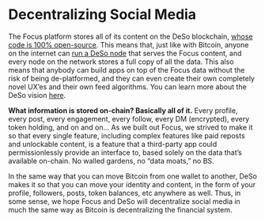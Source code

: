 # Decentralizing Social Media

The Focus platform stores all of its content on the DeSo blockchain, [whose code is 100% open-source](https://github.com/deso-protocol). This means that, just like with Bitcoin, anyone on the internet can [run a DeSo node](https://github.com/deso-protocol/run) that serves the Focus content, and every node on the network stores a full copy of all the data. This also means that anybody can build apps on top of the Focus data without the risk of being de-platformed, and they can even create their own completely novel UX’es and their own feed algorithms. You can learn more about the DeSo vision [here](https://docs.deso.org/).

**What information is stored on-chain? Basically all of it.** Every profile, every post, every engagement, every follow, every DM (encrypted), every token holding, and on and on... As we built out Focus, we strived to make it so that every single feature, including complex features like paid reposts and unlockable content, is a feature that a third-party app could permissionlessly provide an interface to, based solely on the data that’s available on-chain. No walled gardens, no “data moats,” no BS.

In the same way that you can move Bitcoin from one wallet to another, DeSo makes it so that you can move your identity and content, in the form of your profile, followers, posts, token balances, etc anywhere as well. Thus, in some sense, we hope Focus and DeSo will decentralize social media in much the same way as Bitcoin is decentralizing the financial system.
